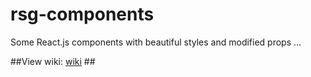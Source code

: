 # rsg-components
Some React.js components with beautiful styles and modified props ...

##View wiki: [wiki](https://github.com/Devs123/rsg-components/wiki) ##
